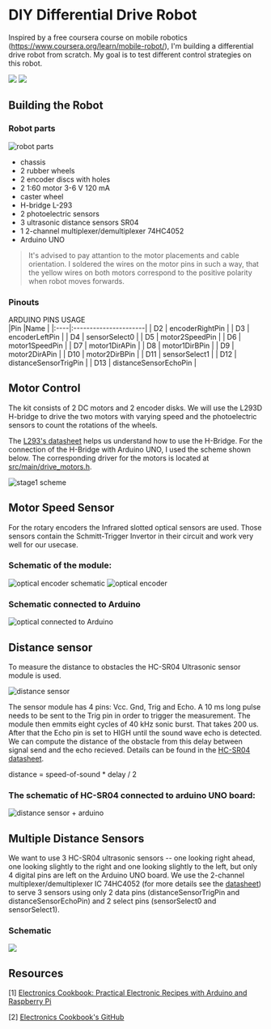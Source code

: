 # DIY Differential Drive Robot

Inspired by a free coursera course on mobile robotics (https://www.coursera.org/learn/mobile-robot/), I'm building a differential drive robot from scratch. My goal is to test different control strategies on this robot.

![](img/final_hw_front.jpg)
![](img/final_hw_top.jpg)

## Building the Robot

### Robot parts
![robot parts](img/all_parts_tiny.jpg)
- chassis
- 2 rubber wheels
- 2 encoder discs with holes
- 2 1:60 motor 3-6 V 120 mA
- caster wheel
- H-bridge L-293
- 2 photoelectric sensors
- 3 ultrasonic distance sensors SR04
- 1 2-channel multiplexer/demultiplexer 74HC4052
- Arduino UNO

> It's advised to pay attantion to the motor placements and cable orientation. I soldered the wires on the motor pins in such a way, that the yellow wires on both motors correspond to the positive polarity when robot moves forwards.

### Pinouts
ARDUINO PINS USAGE          
|Pin  |Name                   |
|:----|:----------------------|
| D2  | encoderRightPin       |
| D3  | encoderLeftPin        |
| D4  | sensorSelect0         |
| D5  | motor2SpeedPin        |
| D6  | motor1SpeedPin        |
| D7  | motor1DirAPin         |
| D8  | motor1DirBPin         |
| D9  | motor2DirAPin         |
| D10 | motor2DirBPin         |
| D11 | sensorSelect1         |
| D12 | distanceSensorTrigPin |
| D13 | distanceSensorEchoPin |

## Motor Control
The kit consists of 2 DC motors and 2 encoder disks. We will use the L293D H-bridge to drive the two motors with varying speed and the photoelectric sensors to count the rotations of the wheels.

The [L293's datasheet](datasheets/L293_H-Bridge.pdf) helps us understand how to use the H-Bridge. For the connection of the H-Bridge with Arduino UNO, I used the scheme shown below. The corresponding driver for the motors is located at [src/main/drive_motors.h](src/main/drive_motors.h).


![stage1 scheme](img/H-bridge+arduino.png)

## Motor Speed Sensor
For the rotary encoders the Infrared slotted optical sensors are used. Those sensors contain the Schmitt-Trigger Invertor in their circuit and work very well for our usecase.

### Schematic of the module:
![optical encoder schematic](img/H206_module_schematic.png)
![optical encoder](img/H206_module.jpg)

### Schematic connected to Arduino
![optical connected to Arduino](img/H206_module+arduino.png)

## Distance sensor
To measure the distance to obstacles the HC-SR04 Ultrasonic sensor module is used.

![distance sensor](img/HCSR04.jpg)

The sensor module has 4 pins: Vcc. Gnd, Trig and Echo. A 10 ms long pulse needs to be sent to the Trig pin in order to trigger the measurement. The module then emmits eight cycles of 40 kHz sonic burst. That takes 200 us. After that the Echo pin is set to HIGH until the sound wave echo is detected. We can compute the distance of the obstacle from this delay between signal send and the echo recieved. Details can be found in the [HC-SR04 datasheet](datasheets/HC-SR04-ETC.pdf).

distance = speed-of-sound * delay / 2

### The schematic of HC-SR04 connected to arduino UNO board:
![distance sensor + arduino](img/HC-SR04+arduino.png)

## Multiple Distance Sensors
We want to use 3 HC-SR04 ultrasonic sensors -- one looking right ahead, one looking slightly to the right and one looking slightly to the left, but only 4 digital pins are left on the Arduino UNO board. We use the 2-channel multiplexer/demultiplexer IC 74HC4052 (for more details see the [datasheet](datasheets/74HC4052.pdf)) to serve 3 sensors using only 2 data pins (distanceSensorTrigPin and distanceSensorEchoPin) and 2 select pins (sensorSelect0 and sensorSelect1).

### Schematic
![](img/74HC4052+HC-SR04+arduino.png)

## Resources

[1] [Electronics Cookbook: Practical Electronic Recipes with Arduino and Raspberry Pi](https://books.google.cz/books?id=WqmSDgAAQBAJ&)

[2] [Electronics Cookbook's GitHub](https://github.com/simonmonk/electronics_cookbook)